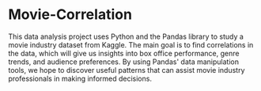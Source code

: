 # Movie-Correlation

This data analysis project uses Python and the Pandas library to study a movie industry dataset from Kaggle. The main goal is to find correlations in the data, which will give us insights into box office performance, genre trends, and audience preferences. By using Pandas' data manipulation tools, we hope to discover useful patterns that can assist movie industry professionals in making informed decisions.
